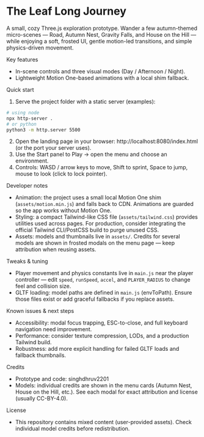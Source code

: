 
# The Leaf Long Journey

A small, cozy Three.js exploration prototype. Wander a few autumn-themed micro-scenes — Road, Autumn Nest, Gravity Falls, and House on the Hill — while enjoying a soft, frosted UI, gentle motion-led transitions, and simple physics-driven movement.

Key features
- In-scene controls and three visual modes (Day / Afternoon / Night).
- Lightweight Motion One-based animations with a local shim fallback.

Quick start
1. Serve the project folder with a static server (examples):

```bash
# using node
npx http-server .
# or python
python3 -m http.server 5500
```

2. Open the landing page in your browser: http://localhost:8080/index.html (or the port your server uses).
3. Use the Start panel to Play → open the menu and choose an environment.
4. Controls: WASD / arrow keys to move, Shift to sprint, Space to jump, mouse to look (click to lock pointer).

Developer notes
- Animation: the project uses a small local Motion One shim (`assets/motion.min.js`) and falls back to CDN. Animations are guarded so the app works without Motion One.
- Styling: a compact Tailwind-like CSS file (`assets/tailwind.css`) provides utilities used across pages. For production, consider integrating the official Tailwind CLI/PostCSS build to purge unused CSS.
- Assets: models and thumbnails live in `assets/`. Credits for several models are shown in frosted modals on the menu page — keep attribution when reusing assets.

Tweaks & tuning
- Player movement and physics constants live in `main.js` near the player controller — edit `speed`, `runSpeed`, `accel`, and `PLAYER_RADIUS` to change feel and collision size.
- GLTF loading: model paths are defined in `main.js` (envToPath). Ensure those files exist or add graceful fallbacks if you replace assets.

Known issues & next steps
- Accessibility: modal focus trapping, ESC-to-close, and full keyboard navigation need improvement.
- Performance: consider texture compression, LODs, and a production Tailwind build.
- Robustness: add more explicit handling for failed GLTF loads and fallback thumbnails.

Credits
- Prototype and code: singhdhruv2201
- Models: individual credits are shown in the menu cards (Autumn Nest, House on the Hill, etc.). See each modal for exact attribution and license (usually CC-BY-4.0).

License
- This repository contains mixed content (user-provided assets). Check individual model credits before redistribution.
